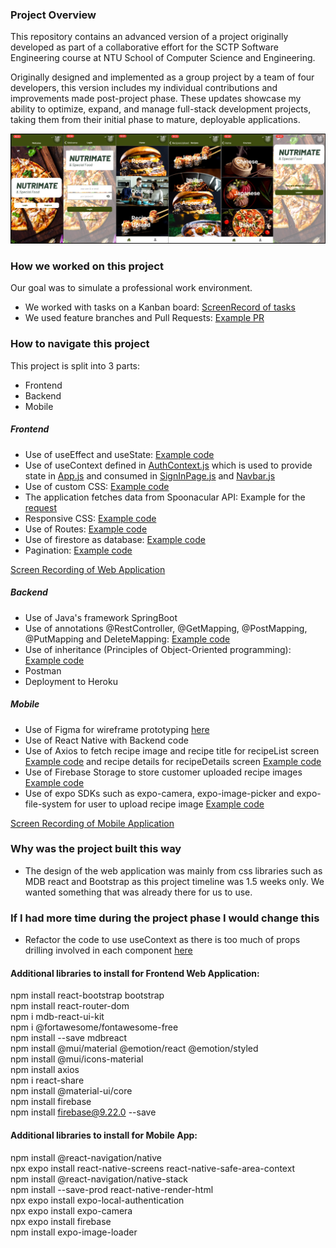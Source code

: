 ### Project Overview

This repository contains an advanced version of a project originally developed as part of a collaborative effort for the SCTP Software Engineering course at NTU School of Computer Science and Engineering.

Originally designed and implemented as a group project by a team of four developers, this version includes my individual contributions and improvements made post-project phase. These updates showcase my ability to optimize, expand, and manage full-stack development projects, taking them from their initial phase to mature, deployable applications.

![Overview of Mobile App](mobile/assets/product/mobileAppSS.jpg)

### How we worked on this project

Our goal was to simulate a professional work environment.

- We worked with tasks on a Kanban board: [ScreenRecord of tasks](https://drive.google.com/file/d/1msQlCsGaTrRJ9EYak9b27cK5DP8gFaxV/view?usp=share_link)
- We used feature branches and Pull Requests: [Example PR](https://drive.google.com/file/d/1OSWOYE9Ixy8lMH09oJlGww0KBnNHqzLt/view?usp=share_link)

### How to navigate this project

This project is split into 3 parts:

- Frontend
- Backend
- Mobile

##### Frontend

- Use of useEffect and useState: [Example code](frontend/src/pages/MyFeedPage.js)
- Use of useContext defined in [AuthContext.js](frontend/src/context/AuthContext.js) which is used to provide state in [App.js](App.js) and consumed in [SignInPage.js](frontend/src/pages/SignInPage.js) and [Navbar.js](frontend/src/components/Navbar.js)
- Use of custom CSS: [Example code](frontend/src/App.css)
- The application fetches data from Spoonacular API: Example for the [request](frontend/src/App.js)
- Responsive CSS: [Example code](frontend/src/components/Carousel.module.css)
- Use of Routes: [Example code](frontend/src/App.js)
- Use of firestore as database: [Example code](frontend/src/pages/RegisterPage.js)
- Pagination: [Example code](frontend/src/components/RecipeCard.js)

[Screen Recording of Web Application](https://drive.google.com/file/d/1dWSieaCiTPpe7BpC_SlZA3W1f1JorxXJ/view?usp=sharing)

##### Backend

- Use of Java's framework SpringBoot
- Use of annotations @RestController, @GetMapping, @PostMapping, @PutMapping and DeleteMapping: [Example code](backend/src/main/java/sg/edu/ntu/nutrimate/controller/RecipeController.java)
- Use of inheritance (Principles of Object-Oriented programming): [Example code](backend/src/main/java/sg/edu/ntu/nutrimate/entity/CustomerRecipe.java)
- Postman
- Deployment to Heroku

##### Mobile

- Use of Figma for wireframe prototyping [here](mobile/assets/figma/figma%20wireframe.jpeg)
- Use of React Native with Backend code
- Use of Axios to fetch recipe image and recipe title for recipeList screen [Example code](mobile/screen/RecipeList.js) and recipe details for recipeDetails screen [Example code](mobile/screen/RecipeDetails.js)
- Use of Firebase Storage to store customer uploaded recipe images [Example code](mobile/screen/RecipesUpload.js)
- Use of expo SDKs such as expo-camera, expo-image-picker and expo-file-system for user to upload recipe image [Example code](mobile/screen/RecipesUpload.js)

[Screen Recording of Mobile Application](https://drive.google.com/file/d/16lE38EgHvbDoUZEY2h5zdbDMy_WaUXlT/view?usp=sharing)

### Why was the project built this way

- The design of the web application was mainly from css libraries such as MDB react and Bootstrap as this project timeline was 1.5 weeks only. We wanted something that was already there for us to use.

### If I had more time during the project phase I would change this

- Refactor the code to use useContext as there is too much of props drilling involved in each component [here](frontend/src/App.js)

#### Additional libraries to install for Frontend Web Application:

npm install react-bootstrap bootstrap  
npm install react-router-dom  
npm i mdb-react-ui-kit  
npm i @fortawesome/fontawesome-free  
npm install --save mdbreact  
npm install @mui/material @emotion/react @emotion/styled  
npm install @mui/icons-material  
npm install axios  
npm i react-share  
npm install @material-ui/core  
npm install firebase  
npm install firebase@9.22.0 --save

#### Additional libraries to install for Mobile App:

npm install @react-navigation/native  
npx expo install react-native-screens react-native-safe-area-context  
npm install @react-navigation/native-stack  
npm install --save-prod react-native-render-html  
npx expo install expo-local-authentication  
npx expo install expo-camera  
npx expo install firebase  
npm install expo-image-loader

